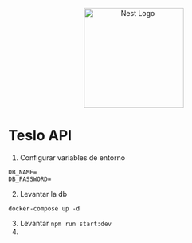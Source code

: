 <p align="center">
  <a href="http://nestjs.com/" target="blank"><img src="https://nestjs.com/img/logo-small.svg" width="200" alt="Nest Logo" /></a>
</p>


# Teslo API

1. Configurar variables de entorno
```
DB_NAME=
DB_PASSWORD=
```

2. Levantar la db
```
docker-compose up -d
```
3. Levantar ```npm run start:dev```
4. 